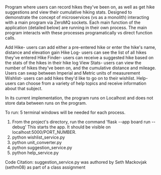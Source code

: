 Program where users can record hikes they've been on, as well as get hike suggestions and view their cumulative hiking stats. Designed to demonstrate the concept of microservices 
(vs as a monolith) interacting with a main program via ZeroMQ sockets. Each main function of the application (detailed below) are running in their own process. The
main program  interacts with these processes programatically vs direct function calls.

Add Hike- users can add either a pre-entered hike or enter the hike's name, distance and elevation gain
Hike Log- users can see the list of all hikes they've entered
Hike Finder- users can receive a suggested hike based on the stats of the hikes in their hike log
View Stats- users can view the number of hikes they've been on, and the cumulative distance and mileage. Users can swap between Imperial and Metric units of measurement
Wishlist- users can add hikes they'd like to go on to their wishlist.
Help- users can choose from a variety of help topics and receive information about that subject.

In its current implementation, the program runs on Localhost and does not store data between runs on the program.

To run: 
5 terminal windows will be needed for each process.

1. From the project's directory, run the command 'flask --app board run --debug' This starts the app. It should be visible on localhost:5000/PORT_NUMBER.
2. python wishlist_service.py
3. python unit_converter.py
4. python suggestion_service.py
5. python help_service.py

Code Citation: suggestion_service.py was authored by Seth Mackovjak (sethm08) as part of a class assignment
